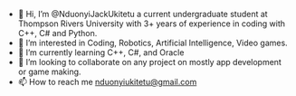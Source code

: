 - 👋 Hi, I’m @NduonyiJackUkitetu a current undergraduate student at Thompson Rivers University with 3+ years of experience in coding with C++, C# and Python. 
- 👀 I’m interested in Coding, Robotics, Artificial Intelligence, Video games.
- 🌱 I’m currently learning C++, C#, and Oracle
- 💞️ I’m looking to collaborate on any project on mostly app development or game making.
- 📫 How to reach me nduonyiukitetu@gmail.com

<!---
NduonyiJackUkitetu/NduonyiJackUkitetu is a ✨ special ✨ repository because its `README.md` (this file) appears on your GitHub profile.
You can click the Preview link to take a look at your changes.
--->
